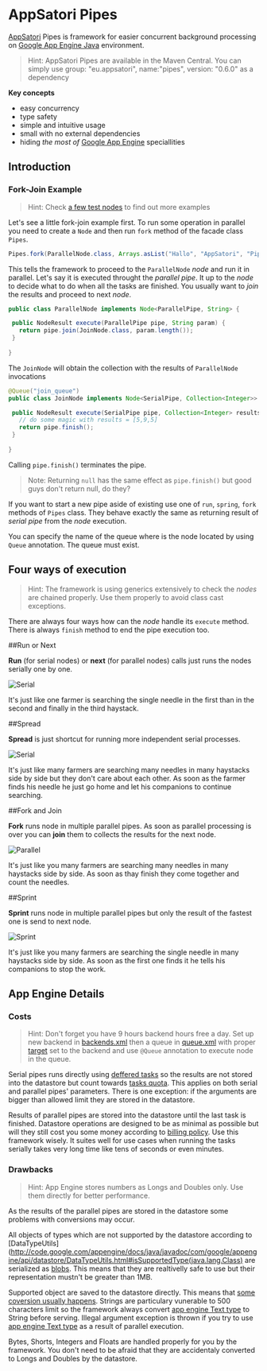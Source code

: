 # AppSatori Pipes

[AppSatori](http://www.appsatori.eu) Pipes is framework for easier concurrent background processing on 
[Google App Engine Java](http://code.google.com/appengine/docs/java/overview.html)
environment.

> Hint: AppSatori Pipes are available in the Maven Central. You can simply
> use group: "eu.appsatori", name:"pipes", version: "0.6.0" as a dependency


**Key concepts**

  * easy concurrency
  * type safety
  * simple and intuitive usage
  * small with no external dependencies
  * hiding *the most of* [Google App Engine](http://code.google.com/appengine/) speciallities

## Introduction
### Fork-Join Example
> Hint: Check [ a few test nodes](https://github.com/musketyr/appsatori-pipes/tree/master/src/test/java/eu/appsatori/pipes/sample)
> to find out more examples

Let's see a little fork-join example first. To run some operation in parallel you need to create a `Node` 
and then run `fork` method of the facade class `Pipes`.

```java
Pipes.fork(ParallelNode.class, Arrays.asList("Hallo", "AppSatori", "Pipes"));
```

This tells the framework to proceed to the `ParallelNode` *node* and run it in parallel. Let's say
it is executed throught the *parallel pipe*. It up to the *node*
to decide what to do when all the tasks are finished. You usually want to *join* the results 
and proceed to next *node*.


```java
public class ParallelNode implements Node<ParallelPipe, String> {

 public NodeResult execute(ParallelPipe pipe, String param) {
   return pipe.join(JoinNode.class, param.length());
 }
	
}
```

The `JoinNode` will obtain the collection with the results of `ParallelNode` invocations

```java
@Queue("join_queue")
public class JoinNode implements Node<SerialPipe, Collection<Integer>> {

 public NodeResult execute(SerialPipe pipe, Collection<Integer> results) {
   // do some magic with results = [5,9,5]
   return pipe.finish();
 }
  
}
```

Calling `pipe.finish()` terminates the pipe.

> Note: Returning `null` has the same effect as `pipe.finish()` but good guys don't return null, do they?

If you want to start a new pipe aside of existing use one of `run`, `spring`, `fork` methods of `Pipes` class. They behave
exactly the same as returning result of *serial pipe* from the *node* execution.

You can specify the name of the queue where is the node located by using `Queue` annotation. The queue must exist.


## Four ways of execution
> Hint: The framework is using generics extensively to check the *nodes* are chained properly. Use them properly to avoid
> class cast exceptions.


There are always four ways how can the *node* handle its `execute` method. There is always `finish` method
to end the pipe execution too.


##Run or Next

**Run** (for serial nodes) or **next** (for parallel nodes) calls just runs the nodes serially one by one. 

![Serial](http://klient.appsatori.eu/pipes/haystack-serial-one.png)

It's just like one farmer is searching the single needle in the first than in the second and finally in the third haystack.


##Spread

**Spread** is just shortcut for running more independent serial processes.

![Serial](http://klient.appsatori.eu/pipes/haystack-spread.png)

It's just like many farmers are searching many needles in many haystacks side by side but they don't care about
each other. As soon as the farmer finds his needle he just go home and let his companions to continue searching.


##Fork and Join

**Fork** runs node in multiple parallel pipes. As soon as parallel processing is over you can 
**join** them to collects the results for the next node.

![Parallel](http://klient.appsatori.eu/pipes/haystack-parallel.png)

It's just like you many farmers are searching many needles in many haystacks side by side. As soon as thay finish they
come together and count the needles.


##Sprint

**Sprint** runs node in multiple parallel pipes but only the result of the fastest one is send to next node.

![Sprint](http://klient.appsatori.eu/pipes/haystack-sprint.png)

It's just like you many farmers are searching the single needle in many haystacks side by side. As soon as the first one
finds it he tells his companions to stop the work.

## App Engine Details

### Costs

> Hint: Don't forget you have 9 hours backend hours free a day. Set up new backend in [backends.xml](http://code.google.com/appengine/docs/java/config/backends.html)
> then a queue in [queue.xml](http://code.google.com/appengine/docs/java/config/queue.html) 
> with proper [target](http://code.google.com/appengine/docs/java/config/queue.html#target)
> set to the backend and use `@Queue` annotation to execute node in the queue.

Serial pipes runs directly using
[deffered tasks](http://code.google.com/appengine/docs/java/javadoc/com/google/appengine/api/taskqueue/DeferredTask.html)
so the results are not stored into the datastore but count towards 
[tasks quota](http://code.google.com/appengine/docs/quotas.html#Task_Queue). This applies on both
serial and parallel pipes' parameters. There is one exception: if the arguments are bigger than allowed limit 
they are stored in the datastore.


Results of parallel pipes are stored into
the datastore until the last task is finished. Datastore operations are designed to be as minimal as possible but 
will they still cost you some money according to
[billing policy](http://code.google.com/appengine/docs/billing.html). Use this framework wisely. It suites well 
for use cases when running the tasks serially takes very long time like tens of seconds or even minutes.

### Drawbacks
> Hint: App Engine stores numbers as Longs and Doubles only. Use them directly for better performance. 

As the results of the parallel pipes are stored in the datastore some problems with conversions may occur. 

All objects of types which are not supported by the datastore according to
[DataTypeUtils](http://code.google.com/appengine/docs/java/javadoc/com/google/appengine/api/datastore/DataTypeUtils.html#isSupportedType(java.lang.Class)
are serialized as [blobs](http://code.google.com/appengine/docs/java/javadoc/com/google/appengine/api/datastore/Blob.html).
This means that they are realtivelly safe to use but their representation mustn't be greater than 1MB.

Supported object are saved to the datastore directly. This means that 
[some coversion usually happens](http://code.google.com/appengine/docs/java/datastore/entities.html#Properties_and_Value_Types).
Strings are particulary vunerable to 500 characters limit so the framework always convert [app engine Text type](http://code.google.com/appengine/docs/java/javadoc/com/google/appengine/api/datastore/Text.html) 
to String before serving. Illegal argument exception is thrown if you try to use 
[app engine Text type](http://code.google.com/appengine/docs/java/javadoc/com/google/appengine/api/datastore/Text.html)
as a result of parallel execution.

Bytes, Shorts, Integers and Floats are handled properly for you by the framework. You don't need to be afraid that they are accidentaly
converted to Longs and Doubles by the datastore.





